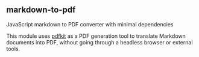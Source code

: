 ## markdown-to-pdf

JavaScript markdown to PDF converter with minimal dependencies

This module uses [pdfkit](https://github.com/foliojs/pdfkit) as a PDF generation
tool to translate Markdown documents into PDF, without going through a headless
browser or external tools.